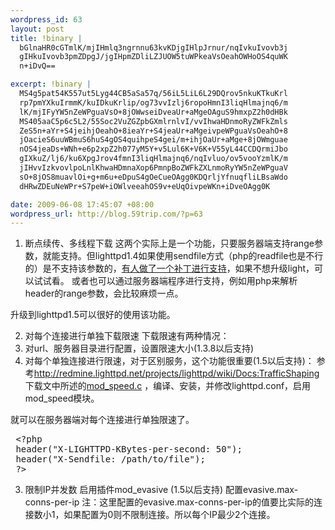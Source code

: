 ```yaml
--- 
wordpress_id: 63
layout: post
title: !binary |
  bGlnaHR0cGTmlK/mjIHmlq3ngrnnu63kvKDjgIHlpJrnur/nqIvkuIvovb3j
  gIHkuIvovb3pmZDpgJ/jgIHpmZDliLZJUOW5tuWPkeaVsOeahOWHoOS4quWK
  n+iDvQ==

excerpt: !binary |
  MS4g5pat54K557ut5Lyg44CB5aSa57q/56iL5LiL6L29DQrov5nkuKTkuKrl
  rp7pmYXkuIrmmK/kuIDkuKrlip/og73vvIzlj6ropoHmnI3liqHlmajnq6/m
  lK/mjIFyYW5nZeWPguaVsO+8jOWwseiDveaUr+aMgeOAguS9hmxpZ2h0dHBk
  MS405aaC5p6c5L2/55Soc2VuZGZpbGXmlrnlvI/vvIhwaHDnmoRyZWFkZmls
  ZeS5n+aYr+S4jeihjOeahO+8ieaYr+S4jeaUr+aMgeivpeWPguaVsOeahO+8
  jOacieS6uuWBmuS6huS4gOS4quihpeS4gei/m+ihjOaUr+aMge+8jOWmguae
  nOS4jeaDs+WNh+e6p2xpZ2h077yM5Y+v5Lul6K+V6K+V55yL44CCDQrmiJbo
  gIXkuZ/lj6/ku6XpgJrov4fmnI3liqHlmajnq6/nqIvluo/ov5vooYzmlK/m
  jIHvvIzkvovlpoLnlKhwaHDmnaXop6PmnpBoZWFkZXLnmoRyYW5nZeWPguaV
  sO+8jOS8muavlOi+g+m6u+eDpuS4gOeCueOAgg0KDQrljYfnuqfliLBsaWdo
  dHRwZDEuNeWPr+S7peW+iOWlveeahOS9v+eUqOivpeWKn+iDveOAgg0K

date: 2009-06-08 17:45:07 +08:00
wordpress_url: http://blog.59trip.com/?p=63
---
```

1. 断点续传、多线程下载
这两个实际上是一个功能，只要服务器端支持range参数，就能支持。但lighttpd1.4如果使用sendfile方式（php的readfile也是不行的）是不支持该参数的，<a href="http://forum.lighttpd.net/topic/154">有人做了一个补丁进行支持</a>，如果不想升级light，可以试试看。
或者也可以通过服务器端程序进行支持，例如用php来解析header的range参数，会比较麻烦一点。

升级到lighttpd1.5可以很好的使用该功能。

2. 对每个连接进行单独下载限速
下载限速有两种情况：<!--more-->
1. 对url、服务器目录进行配置，设置限速大小(1.3.8以后支持)
2. 对每个单独连接进行限速，对于区别服务，这个功能很重要(1.5以后支持)：
参考<a href="http://redmine.lighttpd.net/projects/lighttpd/wiki/Docs:TrafficShaping">http://redmine.lighttpd.net/projects/lighttpd/wiki/Docs:TrafficShaping</a>
下载文中所述的<a href="http://redmine.lighttpd.net/attachments/download/697/mod_speed.c">mod_speed.c</a> ，编译、安装，并修改lighttpd.conf，启用mod_speed模块。

就可以在服务器端对每个连接进行单独限速了。
<pre name="code" class="php"> &lt;?php
 header("X-LIGHTTPD-KBytes-per-second: 50");
 header("X-Sendfile: /path/to/file");
 ?&gt;</pre>

3. 限制IP并发数
启用插件mod_evasive (1.5以后支持)
配置evasive.max-conns-per-ip
注：这里配置的evasive.max-conns-per-ip的值要比实际的连接数小1，如果配置为0则不限制连接。所以每个IP最少2个连接。
